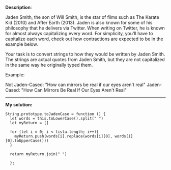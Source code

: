**Description**:

Jaden Smith, the son of Will Smith, is the star of films such as The Karate Kid (2010) and After Earth (2013). Jaden is also known for some of his philosophy that he delivers via Twitter. When writing on Twitter, he is known for almost always capitalizing every word. For simplicity, you'll have to capitalize each word, check out how contractions are expected to be in the example below.

Your task is to convert strings to how they would be written by Jaden Smith. The strings are actual quotes from Jaden Smith, but they are not capitalized in the same way he originally typed them.

Example:

Not Jaden-Cased: "How can mirrors be real if our eyes aren't real"
Jaden-Cased:     "How Can Mirrors Be Real If Our Eyes Aren't Real"

------------------------------------------------------------------------------------------------

**My solution:**

``` 
String.prototype.toJadenCase = function () {
  let words = this.toLowerCase().split(" ")
  let myReturn = []

  for (let i = 0; i < lista.length; i++){
    myReturn.push(words[i].replace(words[i][0], words[i][0].toUpperCase()))
  }
  
  return myReturn.join(" ")
  
  };
```
